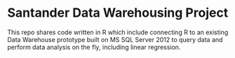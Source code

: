 # Santander Data Warehousing Project

This repo shares code written in R which include connecting R to an existing Data Warehouse prototype built on MS SQL Server 2012 to query data and perform data analysis on the fly, including linear regression. 
